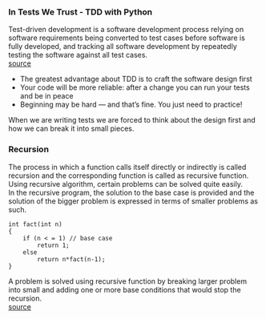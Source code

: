 ### In Tests We Trust - TDD with Python
Test-driven development is a software development process relying on software requirements being converted to test cases before software is fully developed, and tracking all software development by repeatedly testing the software against all test cases.  
[source](https://en.wikipedia.org/wiki/Test-driven_development)

- The greatest advantage about TDD is to craft the software design first
- Your code will be more reliable: after a change you can run your tests and be in peace
- Beginning may be hard — and that’s fine. You just need to practice!  

When we are writing tests we are forced to think about the design first and how we can break it into small pieces.

### Recursion  
The process in which a function calls itself directly or indirectly is called recursion and the corresponding function is called as recursive function. Using recursive algorithm, certain problems can be solved quite easily.  
In the recursive program, the solution to the base case is provided and the solution of the bigger problem is expressed in terms of smaller problems as such. 
``` 
int fact(int n)
{
    if (n < = 1) // base case
        return 1;
    else    
        return n*fact(n-1);    
}
```

A problem is solved using recursive function by breaking larger problem into small and adding one or more base conditions that would stop the recursion.  
[source](https://www.geeksforgeeks.org/recursion/)
